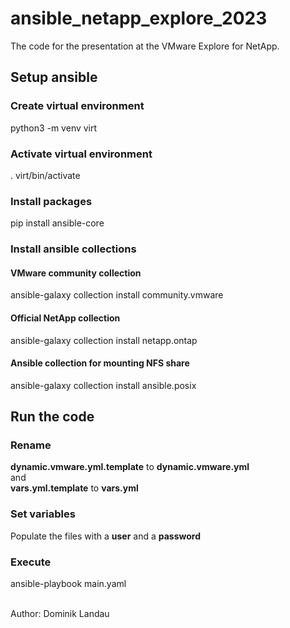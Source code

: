 # ansible_netapp_explore_2023

The code for the presentation at the VMware Explore for NetApp.

## Setup ansible
### Create virtual environment
python3 -m venv virt

### Activate virtual environment
. virt/bin/activate

### Install packages
pip install ansible-core

### Install ansible collections
#### VMware community collection
ansible-galaxy collection install community.vmware
#### Official NetApp collection
ansible-galaxy collection install netapp.ontap
#### Ansible collection for mounting NFS share
ansible-galaxy collection install ansible.posix

## Run the code
### Rename
<b>dynamic.vmware.yml.template</b> to <b>dynamic.vmware.yml</b>  
and  
<b>vars.yml.template</b> to <b>vars.yml</b>  

### Set variables
Populate the files with a <b>user</b> and a <b>password</b>  

### Execute
ansible-playbook main.yaml

<br>
Author: Dominik Landau